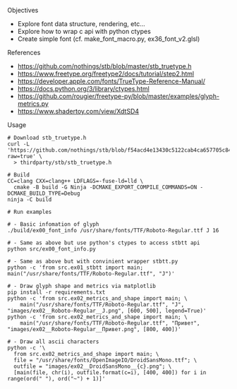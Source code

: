 Objectives

- Explore font data structure, rendering, etc...
- Explore how to wrap c api with python ctypes
- Create simple font (cf. make_font_macro.py, ex36_font_v2.glsl)


References

- https://github.com/nothings/stb/blob/master/stb_truetype.h
- https://www.freetype.org/freetype2/docs/tutorial/step2.html
- https://developer.apple.com/fonts/TrueType-Reference-Manual/
- https://docs.python.org/3/library/ctypes.html
- https://github.com/rougier/freetype-py/blob/master/examples/glyph-metrics.py
- https://www.shadertoy.com/view/XdtSD4


Usage

```
# Download stb_truetype.h
curl -L 'https://github.com/nothings/stb/blob/f54acd4e13430c5122cab4ca657705c84aa61b08/stb_truetype.h?raw=true' \
  > thirdparty/stb/stb_truetype.h

# Build
CC=clang CXX=clang++ LDFLAGS=-fuse-ld=lld \
  cmake -B build -G Ninja -DCMAKE_EXPORT_COMPILE_COMMANDS=ON -DCMAKE_BUILD_TYPE=Debug
ninja -C build

# Run examples

# - Basic infomation of glyph
./build/ex00_font_info /usr/share/fonts/TTF/Roboto-Regular.ttf J 16

# - Same as above but use python's ctypes to access stbtt api
python src/ex00_font_info.py

# - Same as above but with convinient wrapper stbtt.py
python -c 'from src.ex01_stbtt import main; main("/usr/share/fonts/TTF/Roboto-Regular.ttf", "J")'

# - Draw glyph shape and metrics via matplotlib
pip install -r requirements.txt
python -c 'from src.ex02_metrics_and_shape import main; \
    main("/usr/share/fonts/TTF/Roboto-Regular.ttf", "J", "images/ex02__Roboto-Regular__J.png", [600, 500], legend=True)'
python -c 'from src.ex02_metrics_and_shape import main; \
    main("/usr/share/fonts/TTF/Roboto-Regular.ttf", "Привет", "images/ex02__Roboto-Regular__Привет.png", [800, 400])'

# - Draw all ascii characters
python -c '\
  from src.ex02_metrics_and_shape import main; \
  file = "/usr/share/fonts/OpenImageIO/DroidSansMono.ttf"; \
  outfile = "images/ex02__DroidSansMono__{c}.png"; \
  [main(file, chr(i), outfile.format(c=i), [400, 400]) for i in range(ord(" "), ord("~") + 1)]'
```
